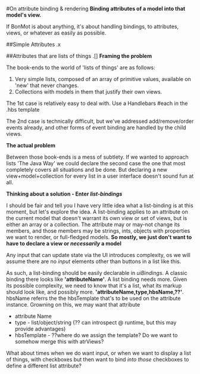 #On attribute binding & rendering
**Binding attributes of a model into that model's view.**

If BonMot is about anything, it's about handling bindings, 
to attributes, views, or whatever as easily as possible.

##Simple Attributes .x

##Attributes that are lists of things .[]
**Framing the problem**

The book-ends to the world of 'lists of things' are as follows:
1. Very simple lists, composed of an array of primitive 
values, available on 'new' that never changes. 
1. Collections with models in them that justify their own views.

The 1st case is relatively easy to deal with. Use a Handlebars #each in the .hbs template

The 2nd case is technically difficult, but we've addressed add/remove/order events already, 
and other forms of event binding are handled by the child views.

**The actual problem** 

Between those book-ends is a mess of subtlety. If we wanted to approach lists 'The Java Way' we could declare
the second case the one that most completely covers all situations and be done. But declaring a 
new view+model+collection for every list in a user interface doesn't sound fun at all.
  
**Thinking about a solution - Enter *list-bindings*** 

I should be fair and tell you I have very little idea what a list-binding
is at this moment, but let's explore the idea. A list-binding applies to an attribute on the current
model that doesn't warrant its own view or set of views, but is either an array or a collection.
The attribute may or may-not change its members, and those members may be strings, ints, objects
with properties we want to render, or full-fledged models. 
**So mostly, we just don't want to have to declare a view or *necessarily* a model**

Any input that can update state via the UI introduces complexity, os we will assume there are 
no *input* elements other than buttons in a list like this. 

As such, a list-binding should be easily declarable in *uiBindings*. A classic binding there looks
like **'attributeName'**. A list binding needs more. Given its possible complexity, we need to know
that it's a list, what its markup should look like, and possibly more. 
**'attributeName,type,hbsName,??'**.
hbsName referrs the the hbsTemplate that's to be used on the attribute instance. Growning on this,
we may want that attribute

* attribute Name
* type - list/object/string (?? can introspect @ runtime, but this may provide advantages)
* hbsTemplate - ??where do we assign the template? Do we want to somehow merge this with atrViews?

What about times when we do want input, or when we want to display a list of things, with checkboxes
but then want to bind *into those* checkboxes to define a different list attribute?


